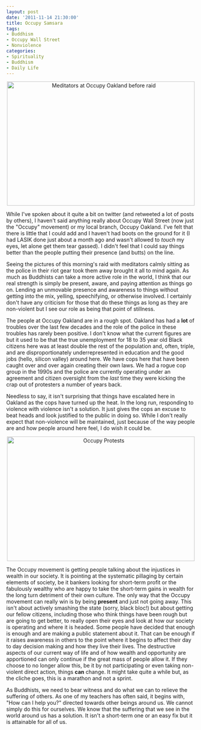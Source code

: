 ```yaml
--- 
layout: post
date: '2011-11-14 21:30:00'
title: Occupy Samsara
tags: 
- Buddhism
- Occupy Wall Street
- Nonviolence
categories:
- Spirituality
- Buddhism
- Daily Life
---
```

<p style="text-align:center"><a href="http://www.flickr.com/photos/albill/6346618120/" title="Meditators at Occupy Oakland before raid by albill, on Flickr"><img src="http://farm7.static.flickr.com/6035/6346618120_12704cd85e.jpg" width="500" height="330" alt="Meditators at Occupy Oakland before raid"></a></p>
While I've spoken about it quite a bit on twitter (and retweeted a lot of posts by others), I haven't said anything really about Occupy Wall Street (now just the "Occupy" movement) or my local branch, Occupy Oakland. I've felt that there is little that I could add and I haven't had boots on the ground for it (I had LASIK done just about a month ago and wasn't allowed to <em>touch</em> my eyes, let alone get them tear gassed). I didn't feel that I could say things better than the people putting their presence (and butts) on the line.

Seeing the pictures of this morning's raid with meditators calmly sitting as the police in their riot gear took them away brought it all to mind again. As much as Buddhists can take a more active role in the world, I think that our real strength is simply be present, aware, and paying attention as things go on. Lending an unmovable presence and awareness to things without getting into the mix, yelling, speechifying, or otherwise involved. I certainly don't have any criticism for those that do these things as long as they are non-violent but I see our role as being that point of stillness. 

The people at Occupy Oakland are in a rough spot. Oakland has had a <strong>lot</strong> of troubles over the last few decades and the role of the police in these troubles has rarely been positive. I don't know what the current figures are but it used to be that the true unemployment for 18 to 35 year old Black citizens here was at least double the rest of the population and, often, triple, and are disproportionately underrepresented in education and the good jobs (hello, silicon valley) around here. We have cops here that have been caught over and over again creating their own laws. We had a rogue cop group in the 1990s and the police are currently operating under an agreement and citizen oversight from the <em>last</em> time they were kicking the crap out of protesters a number of years back.

Needless to say, it isn't surprising that things have escalated here in Oakland as the cops have turned up the heat. In the long run, responding to violence with violence isn't a solution. It just gives the cops an excuse to beat heads and look justified to the public in doing so. While I don't really expect that non-violence will be maintained, just because of the way people are and how people around here feel, I do wish it could be.

<p style="text-align:center"><a href="http://www.flickr.com/photos/albill/6346617578/" title="Occupy Protests by albill, on Flickr"><img src="http://farm7.static.flickr.com/6234/6346617578_98429ca3d3.jpg" width="500" height="331" alt="Occupy Protests"></a></p>

The Occupy movement is getting people talking about the injustices in wealth in our society. It is pointing at the systematic pillaging by certain elements of society, be it bankers looking for short-term profit or the fabulously wealthy who are happy to take the short-term gains in wealth for the long turn detriment of their own culture. The only way that the Occupy movement can really win is by being <strong>present</strong> and just not going away. This isn't about actively smashing the state (sorry, black bloc!) but about getting our fellow citizens, including those who think things have been rough but are going to get better, to really open their eyes and look at how our society is operating and where it is headed. Some people have decided that enough is enough and are making a public statement about it. That can be enough if it raises awareness in others to the point where it begins to affect their day to day decision making and how they live their lives. The destructive aspects of our current way of life and of how wealth and opportunity are apportioned can only continue if the great mass of people allow it. If they choose to no longer allow this, be it by not participating or even taking non-violent direct action, things <strong>can</strong> change. It might take quite a while but, as the cliche goes, this is a marathon and not a sprint. 

As Buddhists, we need to bear witness and do what we can to relieve the suffering of others. As one of my teachers has often said, it begins with, "How can I help you?" directed towards other beings around us. We cannot simply do this for ourselves. We know that the suffering that we see in the world around us has a solution. It isn't a short-term one or an easy fix but it is attainable for all of us.

